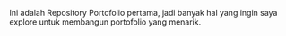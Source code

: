 Ini adalah Repository Portofolio pertama, jadi banyak hal yang ingin saya explore untuk membangun portofolio yang menarik.
